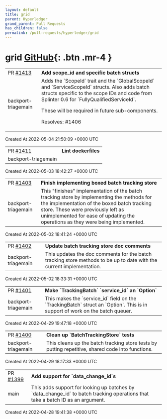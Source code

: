 ```yaml
---
layout: default
title: grid
parent: Hyperledger
grand_parent: Pull Requests
has_children: false
permalink: /pull-requests/hyperledger/grid
---
```


# grid <span class="fs-3 right-align">[GitHub](https://github.com/hyperledger/grid){: .btn .mr-4 }</span>


<div>
    <table>
        <tr>
            <td>
                PR <a href="https://github.com/hyperledger/grid/pull/1413" class=".btn">#1413</a>
            </td>
            <td>
                <b>
                    Add scope_id and specific batch structs
                </b>
            </td>
        </tr>
        <tr>
            <td>
                <span class="chip">backport-triage</span><span class="chip">main</span>
            </td>
            <td>
                Adds the `ScopeId` trait and the `GlobalScopeId` and `ServiceScopeId` structs. Also adds batch structs specific to the scope IDs and code from Splinter 0.6 for `FullyQualifiedServiceId`.

These will be required in future sub-components.

Resolves: #1406 
            </td>
        </tr>
    </table>
    <div class="right-align">
        Created At 2022-05-04 21:50:09 +0000 UTC
    </div>
</div>

<div>
    <table>
        <tr>
            <td>
                PR <a href="https://github.com/hyperledger/grid/pull/1411" class=".btn">#1411</a>
            </td>
            <td>
                <b>
                    Lint dockerfiles
                </b>
            </td>
        </tr>
        <tr>
            <td>
                <span class="chip">backport-triage</span><span class="chip">main</span>
            </td>
            <td>
                <nil>
            </td>
        </tr>
    </table>
    <div class="right-align">
        Created At 2022-05-03 18:42:27 +0000 UTC
    </div>
</div>

<div>
    <table>
        <tr>
            <td>
                PR <a href="https://github.com/hyperledger/grid/pull/1403" class=".btn">#1403</a>
            </td>
            <td>
                <b>
                    Finish implementing boxed batch tracking store
                </b>
            </td>
        </tr>
        <tr>
            <td>
                <span class="chip">backport-triage</span><span class="chip">main</span>
            </td>
            <td>
                This "finishes" implementation of the batch tracking store by
    implementing the methods for the implementation of the boxed batch
    tracking store. These were previously left as unimplemented for ease of
    updating the operations as they were being implemented.
            </td>
        </tr>
    </table>
    <div class="right-align">
        Created At 2022-05-02 18:41:24 +0000 UTC
    </div>
</div>

<div>
    <table>
        <tr>
            <td>
                PR <a href="https://github.com/hyperledger/grid/pull/1402" class=".btn">#1402</a>
            </td>
            <td>
                <b>
                    Update batch tracking store doc comments
                </b>
            </td>
        </tr>
        <tr>
            <td>
                <span class="chip">backport-triage</span><span class="chip">main</span>
            </td>
            <td>
                This updates the doc comments for the batch tracking store methods to be
    up to date with the current implementation.
            </td>
        </tr>
    </table>
    <div class="right-align">
        Created At 2022-05-02 18:33:31 +0000 UTC
    </div>
</div>

<div>
    <table>
        <tr>
            <td>
                PR <a href="https://github.com/hyperledger/grid/pull/1401" class=".btn">#1401</a>
            </td>
            <td>
                <b>
                    Make `TrackingBatch` `service_id` an `Option`
                </b>
            </td>
        </tr>
        <tr>
            <td>
                <span class="chip">backport-triage</span><span class="chip">main</span>
            </td>
            <td>
                This makes the `service_id` field on the `TrackingBatch` struct an
    `Option`. This is in support of work on the batch queuer.
            </td>
        </tr>
    </table>
    <div class="right-align">
        Created At 2022-04-29 19:47:18 +0000 UTC
    </div>
</div>

<div>
    <table>
        <tr>
            <td>
                PR <a href="https://github.com/hyperledger/grid/pull/1400" class=".btn">#1400</a>
            </td>
            <td>
                <b>
                    Clean up `BatchTrackingStore` tests
                </b>
            </td>
        </tr>
        <tr>
            <td>
                <span class="chip">backport-triage</span><span class="chip">main</span>
            </td>
            <td>
                This cleans up the batch tracking store tests by putting repetitive,
    shared code into functions.
            </td>
        </tr>
    </table>
    <div class="right-align">
        Created At 2022-04-29 18:17:33 +0000 UTC
    </div>
</div>

<div>
    <table>
        <tr>
            <td>
                PR <a href="https://github.com/hyperledger/grid/pull/1399" class=".btn">#1399</a>
            </td>
            <td>
                <b>
                    Add support for `data_change_id`s
                </b>
            </td>
        </tr>
        <tr>
            <td>
                <span class="chip">main</span>
            </td>
            <td>
                This adds support for looking up batches by `data_change_id` to batch
    tracking operations that take a batch ID as an argument.
            </td>
        </tr>
    </table>
    <div class="right-align">
        Created At 2022-04-28 19:41:38 +0000 UTC
    </div>
</div>

